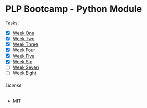 # PLP Bootcamp - Python Module

Tasks:

- [x] [Week One](./week-1/user_input.py)
- [x] [Week Two](./week-2/list.py)
- [x] [Week Three](./week-3/functions.py)
- [x] [Week Four](./week-4/oop.py)
- [x] [Week Five](./week-5/file_handling.py)
- [x] [Week Six]()
- [ ] [Week Seven](./week-7/)
- [ ] [Week Eight](./week-8/)

###### License

- MIT
